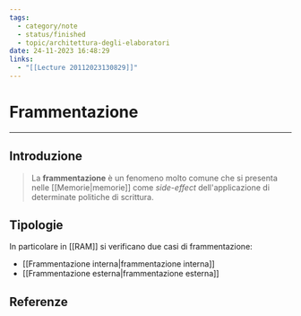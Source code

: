```yaml
---
tags:
  - category/note
  - status/finished
  - topic/architettura-degli-elaboratori
date: 24-11-2023 16:48:29
links:
  - "[[Lecture 20112023130829]]"
---
```

# Frammentazione
---
## Introduzione
> La **frammentazione** è un fenomeno molto comune che si presenta nelle [[Memorie|memorie]] come _side-effect_ dell'applicazione di determinate politiche di scrittura.

## Tipologie
In particolare in [[RAM]] si verificano due casi di frammentazione:
- [[Frammentazione interna|frammentazione interna]]
- [[Frammentazione esterna|frammentazione esterna]]

## Referenze